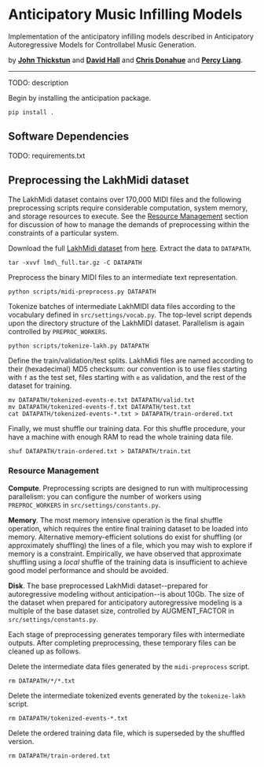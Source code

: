 # Anticipatory Music Infilling Models

Implementation of the anticipatory infilling models described in Anticipatory Autoregressive Models for Controllabel Music Generation.

by [__John Thickstun__](https://johnthickstun.com/) and [__David Hall__](http://dlwh.org/) and [__Chris Donahue__](https://chrisdonahue.com/) and [__Percy Liang__](https://cs.stanford.edu/~pliang/).

-------------------------------------------------------------------------------------

TODO: description

Begin by installing the anticipation package.

```
pip install .
```

## Software Dependencies

TODO: requirements.txt

## Preprocessing the LakhMidi dataset

The LakhMidi dataset contains over 170,000 MIDI files and the following preprocessing scripts require considerable computation, system memory, and storage resources to execute. See the [Resource Management](###resource-management) section for discussion of how to manage the demands of preprocessing within the constraints of a particular system.

Download the full [LakhMidi dataset](https://colinraffel.com/projects/lmd/) from [here](http://hog.ee.columbia.edu/craffel/lmd/lmd_full.tar.gz). Extract the data to `DATAPATH`.

```
tar -xvvf lmd\_full.tar.gz -C DATAPATH
```

Preprocess the binary MIDI files to an intermediate text representation. 
```
python scripts/midi-preprocess.py DATAPATH
```
Tokenize batches of intermediate LakhMIDI data files according to the vocabulary defined in `src/settings/vocab.py`. The top-level script depends upon the directory structure of the LakhMIDI dataset. Parallelism is again controlled by `PREPROC_WORKERS`.

```
python scripts/tokenize-lakh.py DATAPATH
```

Define the train/validation/test splits. LakhMidi files are named according to their (hexadecimal) MD5 checksum: our convention is to use files starting with `f` as the test set, files starting with `e` as validation, and the rest of the dataset for training.
```
mv DATAPATH/tokenized-events-e.txt DATAPATH/valid.txt
mv DATAPATH/tokenized-events-f.txt DATAPATH/test.txt
cat DATAPATH/tokenized-events-*.txt > DATAPATH/train-ordered.txt
```

Finally, we must shuffle our training data. For this shuffle procedure, your have a machine with enough RAM to read the whole training data file.
```
shuf DATAPATH/train-ordered.txt > DATAPATH/train.txt
```

### Resource Management

**Compute**. Preprocessing scripts are designed to run with multiprocessing parallelism: you can configure the number of workers using `PREPROC_WORKERS` in `src/settings/constants.py`.

**Memory**. The most memory intensive operation is the final shuffle operation, which requires the entire final training dataset to be loaded into memory. Alternative memory-efficient solutions do exist for shuffling (or approximately shuffling) the lines of a file, which you may wish to explore if memory is a constraint. Empirically, we have observed that approximate shuffling using a *local* shuffle of the training data is insufficient to achieve good model performance and should be avoided.

**Disk**. The base preprocessed LakhMidi dataset--prepared for autoregressive modeling without anticipation--is about 10Gb. The size of the dataset when prepared for anticipatory autoregressive modeling is a multiple of the base dataset size, controlled by AUGMENT\_FACTOR in `src/settings/constants.py`.

Each stage of preprocessing generates temporary files with intermediate outputs. After completing preprocessing, these temporary files can be cleaned up as follows.

Delete the intermediate data files generated by the `midi-preprocess` script.
```
rm DATAPATH/*/*.txt
```

Delete the intermediate tokenized events generated by the `tokenize-lakh` script.
```
rm DATAPATH/tokenized-events-*.txt
```

Delete the ordered training data file, which is superseded by the shuffled version.
```
rm DATAPATH/train-ordered.txt
```

